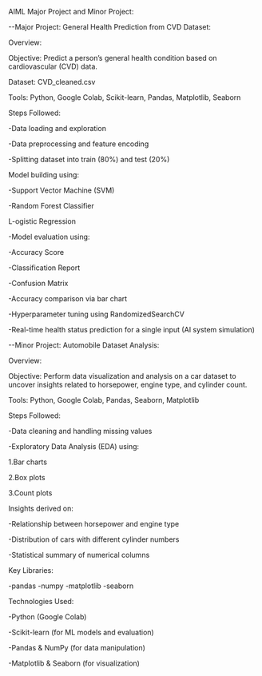 AIML Major Project and Minor Project:

 --Major Project: General Health Prediction from CVD Dataset:
 
Overview:

Objective: Predict a person’s general health condition based on cardiovascular (CVD) data.

Dataset: CVD_cleaned.csv

Tools: Python, Google Colab, Scikit-learn, Pandas, Matplotlib, Seaborn

Steps Followed:

-Data loading and exploration

-Data preprocessing and feature encoding

-Splitting dataset into train (80%) and test (20%)

Model building using:

-Support Vector Machine (SVM)

-Random Forest Classifier

L-ogistic Regression

-Model evaluation using:

-Accuracy Score

-Classification Report

-Confusion Matrix

-Accuracy comparison via bar chart

-Hyperparameter tuning using RandomizedSearchCV

-Real-time health status prediction for a single input (AI system simulation)

  --Minor Project: Automobile Dataset Analysis:

Overview:

Objective: Perform data visualization and analysis on a car dataset to uncover insights related to horsepower, engine type, and cylinder count.

Tools: Python, Google Colab, Pandas, Seaborn, Matplotlib

Steps Followed:

-Data cleaning and handling missing values

-Exploratory Data Analysis (EDA) using:

1.Bar charts

2.Box plots

3.Count plots

Insights derived on:

-Relationship between horsepower and engine type

-Distribution of cars with different cylinder numbers

-Statistical summary of numerical columns

Key Libraries:

-pandas
-numpy
-matplotlib
-seaborn

Technologies Used:

-Python (Google Colab)

-Scikit-learn (for ML models and evaluation)

-Pandas & NumPy (for data manipulation)

-Matplotlib & Seaborn (for visualization)

